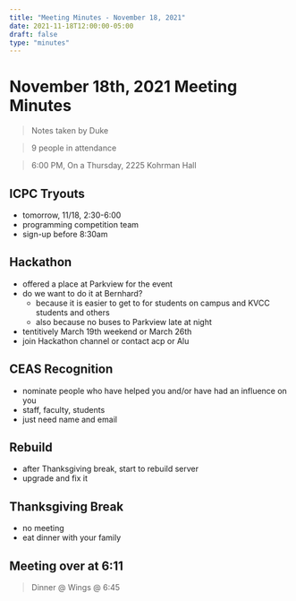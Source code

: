 ```yaml
---
title: "Meeting Minutes - November 18, 2021"
date: 2021-11-18T12:00:00-05:00
draft: false
type: "minutes"
---
```


# November 18th, 2021 Meeting Minutes
> Notes taken by Duke

> 9 people in attendance

> 6:00 PM, On a Thursday, 2225 Kohrman Hall

## ICPC Tryouts
- tomorrow, 11/18, 2:30-6:00
- programming competition team
- sign-up before 8:30am

## Hackathon
- offered a place at Parkview for the event
- do we want to do it at Bernhard?
    - because it is easier to get to for students on campus and KVCC students and others
    - also because no buses to Parkview late at night
- tentitively March 19th weekend or March 26th
- join Hackathon channel or contact acp or Alu

## CEAS Recognition
- nominate people who have helped you and/or have had an influence on you
- staff, faculty, students
- just need name and email

## Rebuild
- after Thanksgiving break, start to rebuild server
- upgrade and fix it

## Thanksgiving Break
- no meeting
- eat dinner with your family

## Meeting over at 6:11
>Dinner @ Wings @ 6:45
